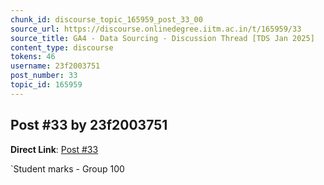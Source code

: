 ```yaml
---
chunk_id: discourse_topic_165959_post_33_00
source_url: https://discourse.onlinedegree.iitm.ac.in/t/165959/33
source_title: GA4 - Data Sourcing - Discussion Thread [TDS Jan 2025]
content_type: discourse
tokens: 46
username: 23f2003751
post_number: 33
topic_id: 165959
---
```


## Post #33 by 23f2003751

**Direct Link**: [Post #33](https://discourse.onlinedegree.iitm.ac.in/t/165959/33)

`Student marks - Group 100
